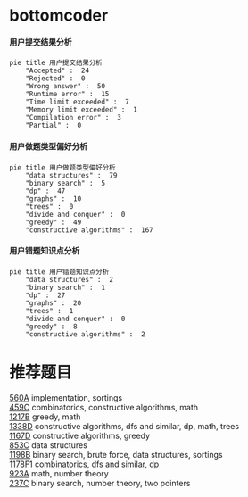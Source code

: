 # bottomcoder

<!-- tabs:start -->



#### **用户提交结果分析**

```mermaid
pie title 用户提交结果分析
    "Accepted" :  24
    "Rejected" :  0
    "Wrong answer" :  50
    "Runtime error" :  15
    "Time limit exceeded" :  7
    "Memory limit exceeded" :  1
    "Compilation error" :  3
    "Partial" :  0
```

#### **用户做题类型偏好分析**

```mermaid
pie title 用户做题类型偏好分析
    "data structures" :  79
    "binary search" :  5
    "dp" :  47
    "graphs" :  10
    "trees" :  0
    "divide and conquer" :  0
    "greedy" :  49
    "constructive algorithms" :  167
```
#### **用户错题知识点分析**

```mermaid
pie title 用户错题知识点分析
    "data structures" :  2
    "binary search" :  1
    "dp" :  27
    "graphs" :  20
    "trees" :  1
    "divide and conquer" :  0
    "greedy" :  8
    "constructive algorithms" :  2
```



<!-- tabs:end -->
# 推荐题目
[560A](https://codeforces.com/contest/560/problem/A)		implementation,
                        sortings		  
[459C](https://codeforces.com/contest/459/problem/C)		combinatorics,
                        constructive algorithms,
                        math		  
[1217B](https://codeforces.com/contest/1217/problem/B)		greedy,
                        math		  
[1338D](https://codeforces.com/contest/1338/problem/D)		constructive algorithms,
                        dfs and similar,
                        dp,
                        math,
                        trees		  
[1167D](https://codeforces.com/contest/1167/problem/D)		constructive algorithms,
                        greedy		  
[853C](https://codeforces.com/contest/853/problem/C)		data structures		  
[1198B](https://codeforces.com/contest/1198/problem/B)		binary search,
                        brute force,
                        data structures,
                        sortings		  
[1178F1](https://codeforces.com/contest/1178F/problem/1)		combinatorics,
                        dfs and similar,
                        dp		  
[923A](https://codeforces.com/contest/923/problem/A)		math,
                        number theory		  
[237C](https://codeforces.com/contest/237/problem/C)		binary search,
                        number theory,
                        two pointers		  
